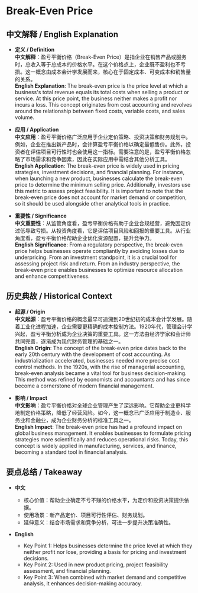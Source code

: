 # Break-Even Price

## 中文解释 / English Explanation

* **定义 / Definition**  
  **中文解释**：盈亏平衡价格（Break-Even Price）是指企业在销售产品或服务时，总收入等于总成本的价格水平。在这个价格点上，企业既不盈利也不亏损。这一概念由成本会计学发展而来，核心在于固定成本、可变成本和销售量的关系。  
  **English Explanation**: The break-even price is the price level at which a business's total revenue equals its total costs when selling a product or service. At this price point, the business neither makes a profit nor incurs a loss. This concept originates from cost accounting and revolves around the relationship between fixed costs, variable costs, and sales volume.

* **应用 / Application**  
  **中文应用**：盈亏平衡价格广泛应用于企业定价策略、投资决策和财务规划中。例如，企业在推出新产品时，会计算盈亏平衡价格以确定最低售价。此外，投资者在评估项目可行性时也会使用这一指标。需要注意的是，盈亏平衡价格忽略了市场需求和竞争因素，因此在实际应用中需结合其他分析工具。  
  **English Application**: The break-even price is widely used in pricing strategies, investment decisions, and financial planning. For instance, when launching a new product, businesses calculate the break-even price to determine the minimum selling price. Additionally, investors use this metric to assess project feasibility. It is important to note that the break-even price does not account for market demand or competition, so it should be used alongside other analytical tools in practice.

* **重要性 / Significance**  
  **中文重要性**：从监管角度看，盈亏平衡价格有助于企业合规经营，避免因定价过低导致亏损。从投资角度看，它是评估项目风险和回报的重要工具。从行业角度看，盈亏平衡价格帮助企业优化资源配置，提升竞争力。  
  **English Significance**: From a regulatory perspective, the break-even price helps businesses operate compliantly by avoiding losses due to underpricing. From an investment standpoint, it is a crucial tool for assessing project risk and return. From an industry perspective, the break-even price enables businesses to optimize resource allocation and enhance competitiveness.

## 历史典故 / Historical Context

* **起源 / Origin**  
  **中文起源**：盈亏平衡价格的概念最早可追溯到20世纪初的成本会计学发展。随着工业化进程加速，企业需要更精确的成本控制方法。1920年代，管理会计学兴起，盈亏平衡分析成为企业决策的重要工具。这一方法由经济学家和会计师共同完善，逐渐成为现代财务管理的基础之一。  
  **English Origin**: The concept of the break-even price dates back to the early 20th century with the development of cost accounting. As industrialization accelerated, businesses needed more precise cost control methods. In the 1920s, with the rise of managerial accounting, break-even analysis became a vital tool for business decision-making. This method was refined by economists and accountants and has since become a cornerstone of modern financial management.

* **影响 / Impact**  
  **中文影响**：盈亏平衡价格对全球企业管理产生了深远影响。它帮助企业更科学地制定价格策略，降低了经营风险。如今，这一概念已广泛应用于制造业、服务业和金融业，成为企业财务分析的标准工具之一。  
  **English Impact**: The break-even price has had a profound impact on global business management. It enables businesses to formulate pricing strategies more scientifically and reduces operational risks. Today, this concept is widely applied in manufacturing, services, and finance, becoming a standard tool in financial analysis.

## 要点总结 / Takeaway

* **中文**  
  - 核心价值：帮助企业确定不亏不赚的价格水平，为定价和投资决策提供依据。  
  - 使用场景：新产品定价、项目可行性评估、财务规划。  
  - 延伸意义：结合市场需求和竞争分析，可进一步提升决策准确性。

* **English**  
  - Key Point 1: Helps businesses determine the price level at which they neither profit nor lose, providing a basis for pricing and investment decisions.  
  - Key Point 2: Used in new product pricing, project feasibility assessment, and financial planning.  
  - Key Point 3: When combined with market demand and competitive analysis, it enhances decision-making accuracy.